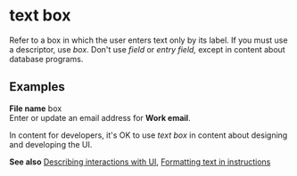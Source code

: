 # text box

Refer to a box in which the user enters text only by its label. If you must use a descriptor, use *box*. Don't use *field* or *entry field,* except in content about database programs.

## Examples

**File name** box  
Enter or update an email address for **Work email**.

In content for developers, it's OK to use *text box* in content about designing and developing the UI.

**See also** [Describing interactions with UI](~/procedures-instructions/describing-interactions-with-ui.md), [Formatting text in instructions](~/procedures-instructions/formatting-text-in-instructions.md)

